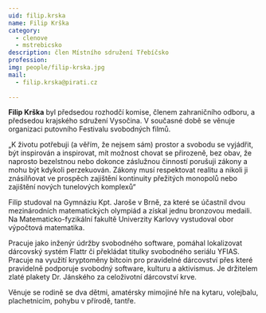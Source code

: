 ```yaml
---
uid: filip.krska
name: Filip Krška
category:
  - clenove
  - mstrebicsko
description: člen Místního sdružení Třebíčsko
profession: 
img: people/filip-krska.jpg
mail:
  - filip.krska@pirati.cz
  
---
```


**Filip Krška** byl předsedou rozhodčí komise, členem zahraničního odboru, a předsedou krajského sdružení Vysočina. V současné době se věnuje organizaci putovního Festivalu svobodných filmů.

„K životu potřebuji (a věřím, že nejsem sám) prostor a svobodu se vyjádřit, být inspirován a inspirovat, mít možnost chovat se přirozeně, bez obav, že naprosto bezelstnou nebo dokonce záslužnou činností porušuji zákony a mohu být kdykoli perzekuován. Zákony musí respektovat realitu a nikoli ji znásilňovat ve prospěch zajištění kontinuity přežitých monopolů nebo zajištění nových tunelových komplexů“

Filip studoval na Gymnáziu Kpt. Jaroše v Brně, za které se účastnil dvou mezinárodních matematických olympiád a získal jednu bronzovou medaili. Na Matematicko-fyzikální fakultě Univerzity Karlovy vystudoval obor výpočtová matematika.

Pracuje jako inženýr údržby svobodného software, pomáhal lokalizovat dárcovský systém Flattr či překládat titulky svobodného seriálu YFIAS. Pracuje na využití kryptoměny bitcoin pro pravidelné dárcovství přes které pravidelně podporuje svobodný software, kulturu a aktivismus. Je držitelem zlaté plakety Dr. Jánského za celoživotní dárcovství krve.

Věnuje se rodině se dva dětmi, amatérsky mimojiné hře na kytaru, volejbalu, plachetnicím, pohybu v přírodě, tantře. 
